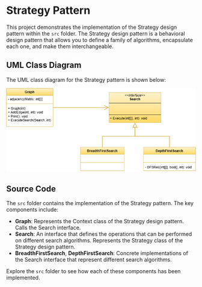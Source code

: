 # Strategy Pattern

This project demonstrates the implementation of the Strategy design pattern within the `src` folder. 
The Strategy design pattern is a behavioral design pattern that allows you to define a family of algorithms, encapsulate each one, and make them interchangeable.

## UML Class Diagram

The UML class diagram for the Strategy pattern is shown below:

![UML Class Diagram](../strategy/documentation/strategy.drawio.png)

## Source Code

The `src` folder contains the implementation of the Strategy pattern. The key components include:

- **Graph**: Represents the Context class of the Strategy design pattern. Calls the Search interface.
- **Search**: An interface that defines the operations that can be performed on different search algorithms. Represents the Strategy class of the Strategy design pattern.
- **BreadthFirstSearch**, **DepthFirstSearch**: Concrete implementations of the Search interface that represent different search algorithms.

Explore the `src` folder to see how each of these components has been implemented.
